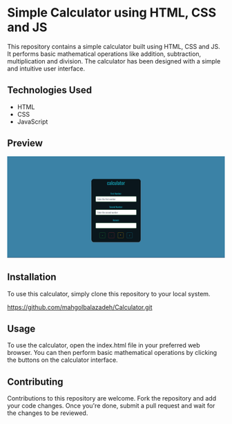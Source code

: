 # Simple Calculator using HTML, CSS and JS

This repository contains a simple calculator built using HTML, CSS and JS. It performs basic mathematical operations like addition, subtraction, multiplication and division. The calculator has been designed with a simple and intuitive user interface.

## Technologies Used

- HTML
- CSS
- JavaScript

## Preview

![Screenshot](https://github.com/mahgolbalazadeh/Calculator/blob/main/Screenshot0.png)

## Installation

To use this calculator, simply clone this repository to your local system.

<https://github.com/mahgolbalazadeh/Calculator.git>


## Usage

To use the calculator, open the index.html file in your preferred web browser. You can then perform basic mathematical operations by clicking the buttons on the calculator interface.

## Contributing

Contributions to this repository are welcome. Fork the repository and add your code changes. Once you're done, submit a pull request and wait for the changes to be reviewed.

